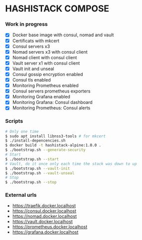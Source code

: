 # HASHISTACK COMPOSE

### Work in progress

* [x] Docker base image with consul, nomad and vault
* [x] Certificats with mkcert
* [x] Consul servers x3
* [x] Nomad servers x3 with consul client
* [x] Nomad client with consul client
* [x] Vault server x1 with consul client
* [x] Vault init and unseal
* [x] Consul gossip encryption enabled
* [x] Consul tls enabled
* [x] Monitoring Prometheus enabled
* [x] Consul servers prometheus exporters
* [x] Monitoring Grafana enabled
* [x] Monitoring Grafana: Consul dashboard
* [x] Monitoring Prometheus: Consul alerts

### Scripts

```sh
# Only one time
$ sudo apt install libnss3-tools # for mkcert
$ ./install-depencencies.sh
$ docker build -t hashistack-alpine:1.0.0 .
$ ./bootstrap.sh --generate-security
# Start
$ ./bootstrap.sh --start
# Vault, do it once only each time the stack was down to up
$ ./bootstrap.sh --vault-init
$ ./bootstrap.sh --vault-unseal
# Stop
$ ./bootstrap.sh --stop
```

### External urls

* https://traefik.docker.localhost
* https://consul.docker.localhost
* https://nomad.docker.localhost
* https://vault.docker.localhost
* https://prometheus.docker.localhost
* https://grafana.docker.localhost